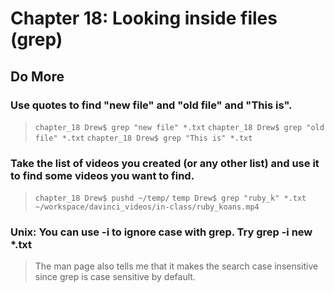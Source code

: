 
# Chapter 18: Looking inside files (grep)

## Do More

### Use quotes to find "new file" and "old file" and "This is".

> `chapter_18 Drew$ grep "new file" *.txt`
> `chapter_18 Drew$ grep "old file" *.txt`
> `chapter_18 Drew$ grep "This is" *.txt`

### Take the list of videos you created (or any other list) and use it to find some videos you want to find.

> `chapter_18 Drew$ pushd ~/temp/`
> `temp Drew$ grep "ruby_k" *.txt`
> `~/workspace/davinci_videos/in-class/ruby_koans.mp4`

### Unix: You can use -i to ignore case with grep. Try grep -i new *.txt

> The man page also tells me that it makes the search case insensitive since grep is case sensitive by default.
